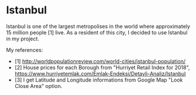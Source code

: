 # Istanbul
Istanbul is one of the largest metropolises in the world where approximately 15 million people [1] live. As a resident of this city, I decided to use Istanbul in my project. 




My references:
* [1] http://worldpopulationreview.com/world-cities/istanbul-population/
* [2] House prices for each Borough from "Hurriyet Retail Index for 2018", https://www.hurriyetemlak.com/Emlak-Endeksi/Detayli-Analiz/Istanbul
* [3] I get Latitude and Longitude informations from Google Map "Look Close Area" option.
